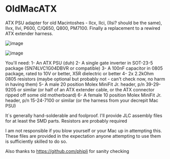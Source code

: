 # OldMacATX
ATX PSU adapter for old Macintoshes - IIcx, IIci, (IIsi? should be the same), IIvx, IIvi, P600, C/Q650, Q800, PM7100. Finally a replacement to a rewired ATX extender harness.

![image](https://user-images.githubusercontent.com/24400566/217627125-b6035769-5277-4129-8d85-9a5d19e74e53.png)



![image](https://user-images.githubusercontent.com/24400566/217627869-9d37cdce-920e-44ec-91e4-72bef17ea145.png)



You'll need:
1- An ATX PSU (duh)
2- A single gate inverter in SOT-23-5 package (SN74LVC1G04DBVR or compatible)
3- A 100nF capacitor in 0805 package, rated to 10V or better, X5R dielectric or better
4- 2x 2.2kOhm 0805 resistors (maybe optional but probably not - can't check now, no harm in having them)
5- A male 20 position Molex MiniFit Jr. header, p/n 39-29-9205 or similar (or half of an ATX extender cable, or the ATX connector ripped off some old motherboard)
6- A female 10 position Molex MiniFit Jr. header, p/n 15-24-7100 or similar (or the harness from your decrepit Mac PSU)

It`s generally hand-solderable and foolproof. I'll provide JLC assembly files for at least the SMD parts. Resistors are probably required

I am not responsible if you blow yourself or your Mac up in attempting this. These files are provided in the expectation anyone attempting to use them is sufficiently skilled to do so.


Also thanks to https://github.com/phipli for sanity checking
